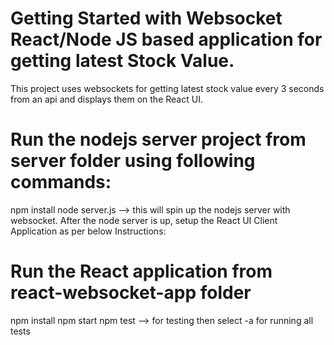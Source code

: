 # Getting Started with Websocket React/Node JS based application for getting latest Stock Value.
  This project uses websockets for getting latest stock value every 3 seconds from an api and displays them on the React UI.

# Run the nodejs server project from server folder using following commands:
  npm install 
  node server.js --> this will spin up the nodejs server with websocket.
  After the node server is up, setup the React UI Client Application as per below Instructions:

# Run the React application from react-websocket-app folder
  npm install
  npm start
  npm test --> for testing then select -a for running all tests



